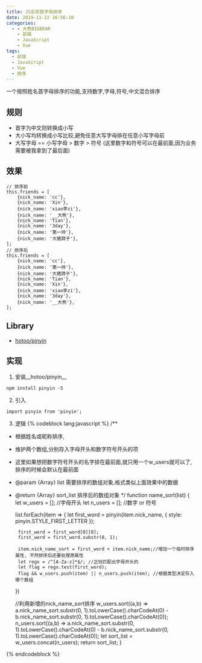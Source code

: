 ```yaml
---
title: JS实现首字母排序
date: 2019-11-22 16:56:10
categories:
  - - 大熊BIGBEAR
    - 前端
    - JavaScript
    - Vue
tags:
  - 前端
  - JavaScript
  - Vue
  - 排序
---
```


<!-- <meta name="referrer" content="no-referrer" /> -->

一个按照姓名首字母排序的功能,支持数字,字母,符号,中文混合排序
<!-- more -->
## 规则
* 首字为中文则转换成小写
* 大小写均转换成小写比较,避免任意大写字母排在任意小写字母前
* 大写字母 == 小写字母 > 数字 > 符号 (这里数字和符号可以在最前面,因为业务需要被我拿到了最后面)

## 效果


```
// 排序前
this.friends = [
    {nick_name: 'cc'},
    {nick_name: 'Xin'},
    {nick_name: 'xiao李zi'},
    {nick_name: '__大熊'},
    {nick_name: 'Tian'},
    {nick_name: '3day'},
    {nick_name: '第一帅'},
    {nick_name: '大猪蹄子'},
];
// 排序后
this.friends = [
    {nick_name: 'cc'},
    {nick_name: '第一帅'},
    {nick_name: '大猪蹄子'},
    {nick_name: 'Tian'},
    {nick_name: 'Xin'},
    {nick_name: 'xiao李zi'},
    {nick_name: '3day'},
    {nick_name: '__大熊'},
];
```


## Library
* [hotoo/pinyin](https://hotoo.github.io/pinyin/)

## 实现
1. 安装__hotoo/pinyin__
```
npm install pinyin -S
```

2. 引入
```
import pinyin from 'pinyin';
```

3. 逻辑
{% codeblock lang:javascript %}
/**
 * 根据姓名或昵称排序,
 * 维护两个数组,分别存入字母开头和数字符号开头的项
 * 这里如果想把数字符号开头的名字排在最前面,就只用一个w_users就可以了,排序的时候会默认在最前面
 * @param  {Array} list 需要排序的数组对象,格式类似上面效果中的数据
 * @return {Array} sort_list 排序后的数组对象
 */
function name_sort(list) {
    let w_users = []; //字母开头
    let n_users = []; //数字 or 符号

    list.forEach(item => {
        let first_word = pinyin(item.nick_name, {
            style: pinyin.STYLE_FIRST_LETTER
        });
        
        first_word = first_word[0][0];
        first_word = first_word.substr(0, 1);
        
        item.nick_name_sort = first_word + item.nick_name;//增加一个临时排序属性, 不然排序后还要处理原属性
        let regx = /^[A-Za-z]*$/; //正则匹配出字母开头的
        let flag = regx.test(first_word);
        flag && w_users.push(item) || n_users.push(item); //根据类型决定存入哪个数组
    })

    //利用新增的nick_name_sort排序
    w_users.sort((a,b) => a.nick_name_sort.substr(0, 1).toLowerCase().charCodeAt(0) - b.nick_name_sort.substr(0, 1).toLowerCase().charCodeAt(0));
    n_users.sort((a,b) => a.nick_name_sort.substr(0, 1).toLowerCase().charCodeAt(0) - b.nick_name_sort.substr(0, 1).toLowerCase().charCodeAt(0));
    let sort_list = w_users.concat(n_users);
    return sort_list;
}

{% endcodeblock %}